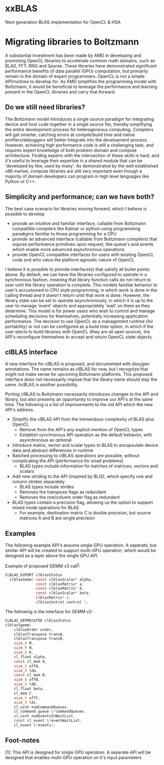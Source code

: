 # xxBLAS
Next generation BLAS implementation for OpenCL &amp; HSA

# Migrating libraries to Boltzmann
A substantial investment has been made by AMD in developing and promoting OpenCL libraries to accelerate common math domains, such as BLAS, FFT, RNG and Sparse.  These libraries have demonstrated significant performance benefits of data parallel (GPU) computation, but primarily remain in the domain of expert programmers.  OpenCL is not a simple API/runtime to develop for.  As AMD simplifies the programming model with Boltzmann, it would be beneficial to leverage the performance and learning present in the OpenCL libraries and carry that forward.

## Do we still need libraries?
The Boltzmann model introduces a single source paradigm for integrating device and host code together in a single source file, thereby simplifying the entire development process for heterogeneous computing.  Compilers will get smarter, catching errors at compile/build time and native profilers/debuggers will better integrate into the development process.  However, achieving high performance code is still a challenging task, and requires expert knowledge of both problem domain and compute architecture.  Finding experts with the intersection of these skills is hard, and it's useful to leverage their expertise in a shared module that can be 'developed by few, used by many'.  As demonstrated by the well established x86 market, compute libraries are still very important even though a majority of domain developers can program in high level languages like Python or C++.

## Simplicity and performance; can we have both?
The best case scenario for libraries moving forward, which I believe is possible to develop
 - provide an intuitive and familiar  interface, callable from Boltzmann compatible compilers like Kalmar or python using programming paradigms familiar to those programming for a CPU
 - provide an advanced interface (callable from Boltzmann compilers) that expose performance primitives upon request, like queue's and events which enable more advanced asynchronous operations
 - provide OpenCL compatible interfaces for users with existing OpenCL code and who value the platform agnostic nature of OpenCL

I believe it is possible to provide interface(s) that satisfy all bullet points above.  By default, we can have the libraries configured to operate in a synchronous fashion, meaning that library function calls do not return to user until the library operation is complete.  This models familiar behavior to user's accustomed to CPU style programming, in which work is done in the calling thread and it doesn't return until that work is done.  However, the library state can be set to operate asynchronously, in which it is up to the user to manage 'event' objects and appropriately 'wait' on them as they determine.  This model is for power users who wish to control and manage scheduling decisions for themselves, potentially increasing application performance.  The decision to use OpenCL as a management runtime (for portability) or not can be configured as a build time option, in which if the user elects to build libraries with OpenCL (they are all open source), the API's reconfigure themselves to accept and return OpenCL state objects.  

## clBLAS interface
A new interface for clBLAS is proposed, and documented with doxygen annotations.  The name remains as clBLAS for now, but I recognize that might not make sense for upcoming Boltzmann platforms.  This proposed interface does not necessarily impose that the library name should stay the same.  hcBLAS is another possibility.

Porting clBLAS to Boltzmann necessarily introduces changes to the API and library, but also presents an opportunity to improve our API's at the same time.  The following is a list of improvements to the old API which the new API's address.

- Simplify the clBLAS API from the tremendous complexity of BLAS plus OpenCL
  - Remove from the API's any explicit mention of OpenCL types
  - Establish synchronous API operation as the default behavior, with asynchronous as optional
- Introduce matrix, vector and scalar types to BLAS to encapsulate device data and abstract differences in runtime
- Batched processing to clBLAS operations are possible, without complicating the API (performance for small problems)
  - BLAS types include information for batches of matrices, vectors and scalars
- Add new striding to the API (inspired by BLIS), which specify row and column strides separately
  - BLAS types include strides
  - Removes the transpose flags as redundant
  - Removes the row/column order flag as redundant
- BLAS types contain a precision flag, allowing us the option to support mixed mode operations for BLAS
  - For example, destination matrix C is double precision, but source matrices A and B are single precision

## Examples

The following example API's assume single GPU operation.  A seperate, but similar API will be created to support multi-GPU operation, which would be designed as a layer above the single GPU API.  

Example of proposed GEMM v3 call<sup>[1](#single-GPU)</sup>:
```c
CLBLAS_EXPORT clblasStatus
  clblasGemm( const clblasScalar* alpha,
              const clblasMatrix* a,
              const clblasMatrix* b,
              const clblasScalar* beta,
              clblasMatrix* c,
              clblasControl control );
```

The following is the interface for GEMM v2:
```c
CLBLAS_DEPRECATED clblasStatus
clblasSgemm(
    clblasOrder order,
    clblasTranspose transA,
    clblasTranspose transB,
    size_t M,
    size_t N,
    size_t K,
    cl_float alpha,
    const cl_mem A,
    size_t offA,
    size_t lda,
    const cl_mem B,
    size_t offB,
    size_t ldb,
    cl_float beta,
    cl_mem C,
    size_t offC,
    size_t ldc,
    cl_uint numCommandQueues,
    cl_command_queue \*commandQueues,
    cl_uint numEventsInWaitList,
    const cl_event \*eventWaitList,
    cl_event \*events);
```

## Foot-notes
<a name="single-GPU">[1]</a>: This API is designed for single GPU operation.  A seperate API will be designed that enables multi-GPU operation on it's input parameters
